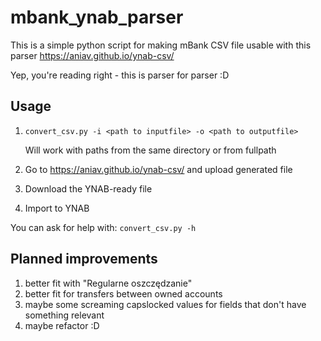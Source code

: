 # mbank_ynab_parser

This is a simple python script for making mBank CSV file usable with this parser https://aniav.github.io/ynab-csv/

Yep, you're reading right - this is parser for parser :D

## Usage

1) `convert_csv.py -i <path to inputfile> -o <path to outputfile> `
    
   Will work with paths from the same directory or from fullpath
2) Go to https://aniav.github.io/ynab-csv/ and upload generated file
3) Download the YNAB-ready file
4) Import to YNAB

You can ask for help with:
`convert_csv.py -h`

## Planned improvements

1) better fit with "Regularne oszczędzanie"
2) better fit for transfers between owned accounts
3) maybe some screaming capslocked values for fields that don't have something relevant
4) maybe refactor :D
